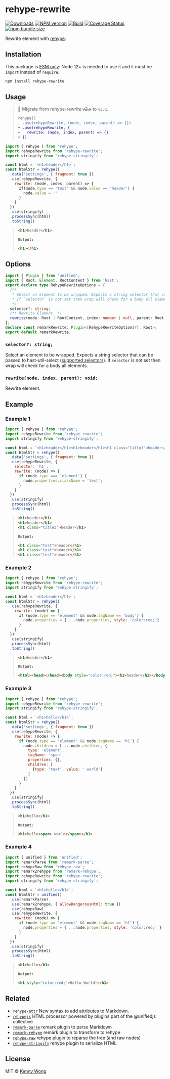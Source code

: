 rehype-rewrite
===
<!--rehype:style=display: flex; height: 230px; align-items: center; justify-content: center; font-size: 38px;-->

[![Downloads](https://img.shields.io/npm/dm/rehype-rewrite.svg?style=flat)](https://www.npmjs.com/package/rehype-rewrite)
[![NPM version](https://img.shields.io/npm/v/rehype-rewrite.svg?style=flat)](https://npmjs.org/package/rehype-rewrite)
[![Build](https://github.com/jaywcjlove/rehype-rewrite/actions/workflows/ci.yml/badge.svg)](https://github.com/jaywcjlove/rehype-rewrite/actions/workflows/ci.yml)
[![Coverage Status](https://jaywcjlove.github.io/rehype-rewrite/badges.svg)](https://jaywcjlove.github.io/rehype-rewrite/lcov-report/)
[![npm bundle size](https://img.shields.io/bundlephobia/minzip/rehype-rewrite)](https://bundlephobia.com/result?p=rehype-rewrite)

Rewrite element with [rehype](https://github.com/rehypejs/rehype).

## Installation

This package is [ESM only](https://gist.github.com/sindresorhus/a39789f98801d908bbc7ff3ecc99d99c): Node 12+ is needed to use it and it must be `import` instead of `require`.

```bash
npm install rehype-rewrite
```

## Usage

> 🚧  Migrate from rehype-rewrite ~~v2.x~~<!--rehype:style=color: red;--> to `v3.x`<!--rehype:style=background-color: #4caf50; color: #fff;-->.
> 
> ```diff
> rehype()
> - .use(rehypeRewrite, (node, index, parent) => {})
> + .use(rehypeRewrite, {
> +   rewrite: (node, index, parent) => {}
> + })
> ```
<!--rehype:style=border-left-color: #fddf4c;-->

<!--rehype:-->
```js
import { rehype } from 'rehype';
import rehypeRewrite from 'rehype-rewrite';
import stringify from 'rehype-stringify';

const html = `<h1>header</h1>`;
const htmlStr = rehype()
  .data('settings', { fragment: true })
  .use(rehypeRewrite, {
    rewrite: (node, index, parent) => {
      if(node.type == 'text' && node.value == 'header') {
        node.value = ''
      }
    }
  })
  .use(stringify)
  .processSync(html)
  .toString()
```

> ```html
> <h1>header</h1>
> ```
> **`Output:`** 
> 
> ```html
> <h1></h1>
> ```
> 

## Options

```ts
import { Plugin } from 'unified';
import { Root, Element, RootContent } from 'hast';
export declare type RehypeRewriteOptions = {
  /**
   * Select an element to be wrapped. Expects a string selector that can be passed to hast-util-select ([supported selectors](https://github.com/syntax-tree/hast-util-select/blob/master/readme.md#support)).
   * If `selector` is not set then wrap will check for a body all elements.
   */
  selector?: string;
  /** Rewrite Element. */
  rewrite(node: Root | RootContent, index: number | null, parent: Root | Element | null): void;
};
declare const remarkRewrite: Plugin<[RehypeRewriteOptions?], Root>;
export default remarkRewrite;
```

### `selector?: string;`

Select an element to be wrapped. Expects a string selector that can be passed to hast-util-select ([supported selectors](https://github.com/syntax-tree/hast-util-select/blob/master/readme.md#support)). If `selector` is not set then wrap will check for a body all elements.

### `rewrite(node, index, parent): void;`

Rewrite element.

## Example

### Example 1

```js
import { rehype } from 'rehype';
import rehypeRewrite from 'rehype-rewrite';
import stringify from 'rehype-stringify';

const html = `<h1>header</h1><h1>header</h1><h1 class="title3">header</h1>`;
const htmlStr = rehype()
  .data('settings', { fragment: true })
  .use(rehypeRewrite, {
    selector: 'h1',
    rewrite: (node) => {
      if (node.type === 'element') {
        node.properties.className = 'test';
      }
    }
  })
  .use(stringify)
  .processSync(html)
  .toString()
```

> ```html
> <h1>header</h1>
> <h1>header</h1>
> <h1 class="title3">header</h1>
> ```
> **`Output:`** 
> 
> ```html
> <h1 class="test">header</h1>
> <h1 class="test">header</h1>
> <h1 class="test">header</h1>
> ```
>

### Example 2

```js
import { rehype } from 'rehype';
import rehypeRewrite from 'rehype-rewrite';
import stringify from 'rehype-stringify';

const html = `<h1>header</h1>`;
const htmlStr = rehype()
  .use(rehypeRewrite, {
    rewrite: (node) => {
      if (node.type == 'element' && node.tagName == 'body') {
        node.properties = { ...node.properties, style: 'color:red;'}
      }
    }
  })
  .use(stringify)
  .processSync(html)
  .toString()
```

> ```html
> <h1>header</h1>
> ```
> **`Output:`** 
> 
> ```html
> <html><head></head><body style="color:red;"><h1>header</h1></body></html>
> ```
>

### Example 3

```js
import { rehype } from 'rehype';
import rehypeRewrite from 'rehype-rewrite';
import stringify from 'rehype-stringify';

const html = `<h1>hello</h1>`;
const htmlStr = rehype()
  .data('settings', { fragment: true })
  .use(rehypeRewrite, {
    rewrite: (node) => {
      if (node.type == 'element' && node.tagName == 'h1') {
        node.children = [ ...node.children, {
          type: 'element',
          tagName: 'span',
          properties: {},
          children: [
            {type: 'text', value: ' world'}
          ]
        }]
      }
    }
  })
  .use(stringify)
  .processSync(html)
  .toString()
```

> ```html
> <h1>hello</h1>
> ```
> **`Output:`** 
> 
> ```html
> <h1>hello<span> world</span></h1>
> ```
> 

### Example 4

```js
import { unified } from 'unified';
import remarkParse from 'remark-parse';
import rehypeRaw from 'rehype-raw';
import remark2rehype from 'remark-rehype';
import rehypeRewrite from 'rehype-rewrite';
import stringify from 'rehype-stringify';

const html = `<h1>hello</h1>`;
const htmlStr = unified()
  .use(remarkParse)
  .use(remark2rehype, { allowDangerousHtml: true })
  .use(rehypeRaw)
  .use(rehypeRewrite, {
    rewrite: (node) => {
      if (node.type == 'element' && node.tagName == 'h1') {
        node.properties = { ...node.properties, style: 'color:red;' }
      }
    }
  })
  .use(stringify)
  .processSync(html)
  .toString()
```

> ```html
> <h1>hello</h1>
> ```
>
> **`Output:`** 
> 
> ```html
> <h1 style="color:red;">Hello World!</h1>
> ```
> 

## Related

- [`rehype-attr`](https://github.com/jaywcjlove/rehype-attr) New syntax to add attributes to Markdown.
- [`rehypejs`](https://github.com/rehypejs/rehype) HTML processor powered by plugins part of the @unifiedjs collective
- [`remark-parse`](https://www.npmjs.com/package/remark-parse) remark plugin to parse Markdown
- [`remark-rehype`](https://www.npmjs.com/package/remark-rehype) remark plugin to transform to rehype
- [`rehype-raw`](https://www.npmjs.com/package/rehype-raw) rehype plugin to reparse the tree (and raw nodes)
- [`rehype-stringify`](https://www.npmjs.com/package/rehype-stringify) rehype plugin to serialize HTML

## License

MIT © [Kenny Wong](https://github.com/jaywcjlove)
